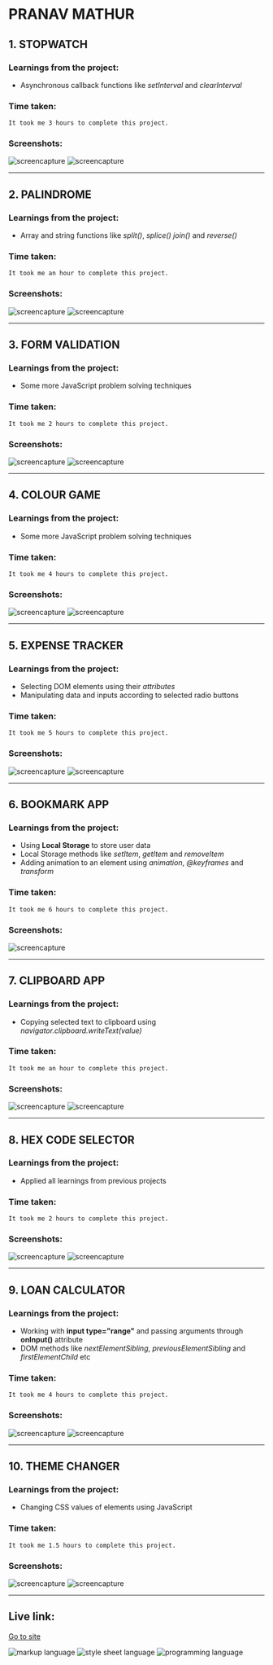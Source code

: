 # PRANAV MATHUR

## 1. STOPWATCH

### Learnings from the project:

- Asynchronous callback functions like _setInterval_ and _clearInterval_

### Time taken:

    It took me 3 hours to complete this project.

### Screenshots:

![screencapture](./images/stopwatch1.png)
![screencapture](./images/stopwatch2.png)

---

## 2. PALINDROME

### Learnings from the project:

- Array and string functions like _split()_, _splice()_ _join()_ and _reverse()_

### Time taken:

    It took me an hour to complete this project.

### Screenshots:

![screencapture](./images/palindrome2.png)
![screencapture](./images/palindrome3.png)

---

## 3. FORM VALIDATION

### Learnings from the project:

- Some more JavaScript problem solving techniques

### Time taken:

    It took me 2 hours to complete this project.

### Screenshots:

![screencapture](./images/form1.png)
![screencapture](./images/form2.png)

---

## 4. COLOUR GAME

### Learnings from the project:

- Some more JavaScript problem solving techniques

### Time taken:

    It took me 4 hours to complete this project.

### Screenshots:

![screencapture](./images/colour1.png)
![screencapture](./images/colour2.png)

---

## 5. EXPENSE TRACKER

### Learnings from the project:

- Selecting DOM elements using their _attributes_
- Manipulating data and inputs according to selected radio buttons

### Time taken:

    It took me 5 hours to complete this project.

### Screenshots:

![screencapture](./images/expense1.png)
![screencapture](./images/expense2.png)

---

## 6. BOOKMARK APP

### Learnings from the project:

- Using **Local Storage** to store user data
- Local Storage methods like _setItem_, _getItem_ and _removeItem_
- Adding animation to an element using _animation_, _@keyframes_ and _transform_

### Time taken:

    It took me 6 hours to complete this project.

### Screenshots:

![screencapture](./images/bookmark.png)

---

## 7. CLIPBOARD APP

### Learnings from the project:

- Copying selected text to clipboard using _navigator.clipboard.writeText(value)_

### Time taken:

    It took me an hour to complete this project.

### Screenshots:

![screencapture](./images/clipboard1.png)
![screencapture](./images/clipboard2.png)

---

## 8. HEX CODE SELECTOR

### Learnings from the project:

- Applied all learnings from previous projects

### Time taken:

    It took me 2 hours to complete this project.

### Screenshots:

![screencapture](./images/hex1.png)
![screencapture](./images/hex2.png)

---

## 9. LOAN CALCULATOR

### Learnings from the project:

- Working with **input type="range"** and passing arguments through **onInput()** attribute
- DOM methods like _nextElementSibling_, _previousElementSibling_ and _firstElementChild_ etc

### Time taken:

    It took me 4 hours to complete this project.

### Screenshots:

![screencapture](./images/loan1.png)
![screencapture](./images/loan2.png)

---

## 10. THEME CHANGER

### Learnings from the project:

- Changing CSS values of elements using JavaScript

### Time taken:

    It took me 1.5 hours to complete this project.

### Screenshots:

![screencapture](./images/theme1.png)
![screencapture](./images/theme2.png)

---

## Live link:

[Go to site](https://more-javascript-projects.netlify.app/)

![markup language](./images/markup-HTML-orange.svg)
![style sheet language](./images/styling-CSS-blue.svg)
![programming language](./images/programming-JavaScript-yellow.svg)
